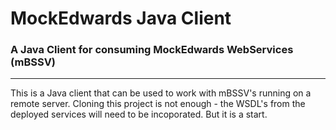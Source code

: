 # MockEdwards Java Client
### A Java Client for consuming MockEdwards WebServices (mBSSV)
---
This is a Java client that can be used to work with mBSSV's running on a remote server.  Cloning this project is not enough - the WSDL's from the deployed services will need to be incoporated.  But it is a start.
